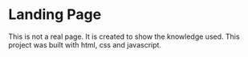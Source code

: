 # Landing Page

This is not a real page. It is created to show the knowledge used.
This project was built with html, css and javascript.
